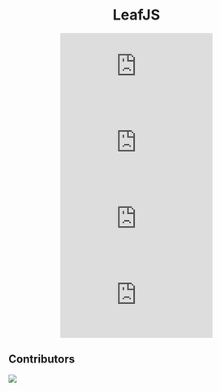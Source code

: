 <div align='center'>

# LeafJS

![License](https://img.shields.io/github/license/LeafJSLabs/leaf.js?style=flat)
![GitHub Repo Stars](https://img.shields.io/github/stars/LeafJSLabs/leaf.js?style=flat)
![GitHub Forks](https://img.shields.io/github/forks/LeafJSLabs/leaf.js?style=flat)
![GitHub Watchers](https://img.shields.io/github/watchers/LeafJSLabs/leaf.js?style=flat)

</div>

## Contributors

<a href="https://github.com/LeafJSLabs/leaf.js/graphs/contributors">
	<img src="https://contrib.rocks/image?repo=LeafJSLabs/leaf.js"/>
</a>

